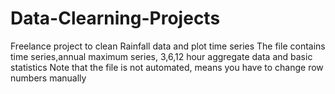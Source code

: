 # Data-Clearning-Projects
Freelance project to clean Rainfall data and plot time series
The file contains time series,annual maximum series, 3,6,12 hour aggregate data and basic statistics
Note that the file is not automated, means you have to change row numbers manually
